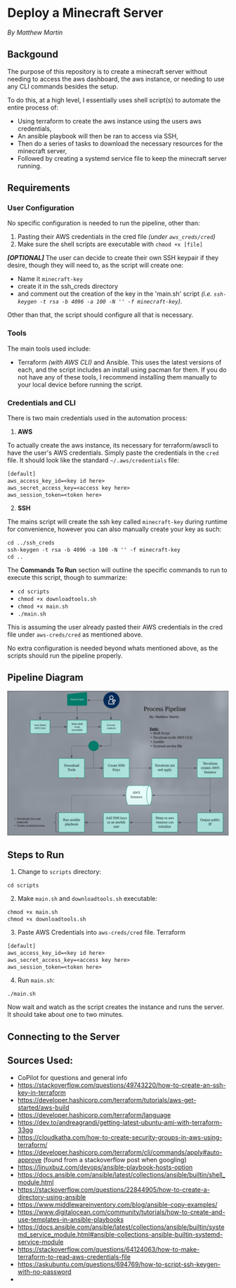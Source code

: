 # Deploy a Minecraft Server
*By Matthew Martin*

## Backgound

The purpose of this repository is to create a minecraft server without needing to access the aws dashboard, the aws instance, or needing to use any CLI commands besides the setup. 

To do this, at a high level, I essentially uses shell script(s) to automate the entire process of:
- Using terraform to create the aws instance using the users aws credentials, 
- An ansible playbook will then be ran to access via SSH,
- Then do a series of tasks to download the necessary resources for the minecraft server,
- Followed by creating a systemd service file to keep the minecraft server running.


## Requirements

### User Configuration
No specific configuration is needed to run the pipeline, other than:
1. Pasting their AWS credentials in the cred file *(under `aws_creds/cred`)*
2. Make sure the shell scripts are executable with `chmod +x [file]`

***[OPTIONAL]***
The user can decide to create their own SSH keypair if they desire, though they will need to, as the script will create one:
- Name it `minecraft-key` 
- create it in the ssh_creds directory
- and comment out the creation of the key in the 'main.sh' script *(i.e. `ssh-keygen -t rsa -b 4096 -a 100 -N '' -f minecraft-key`)*.

Other than that, the script should configure all that is necessary.

### Tools 

The main tools used include:
- Terraform *(with AWS CLI)* and Ansible. 
This uses the latest versions of each, and the script includes an install using pacman for them. If you do not have any of these tools, I recommend installing them manually to your local device before running the script. 

### Credentials and CLI

There is two main credentials used in the automation process:
1. **AWS**

To actually create the aws instance, its necessary for terraform/awscli to have the user's AWS credentials. Simply paste the credentials in the `cred` file. It should look like the standard `~/.aws/credentials` file:
```
[default]
aws_access_key_id=<key id here>
aws_secret_access_key=<access key here>
aws_session_token=<token here>
```
2. **SSH**

The mains script will create the ssh key called `minecraft-key` during runtime for convenience, however you can also manually create your key as such:
```
cd ../ssh_creds
ssh-keygen -t rsa -b 4096 -a 100 -N '' -f minecraft-key
cd ..
```

The **Commands To Run** section will outline the specific commands to run to execute this script, though to summarize:
- `cd scripts`
- `chmod +x downloadtools.sh`
- `chmod +x main.sh`
- `./main.sh`

This is assuming the user already pasted their AWS credentials in the cred file under `aws-creds/cred` as mentioned above.

No extra configuration is needed beyond whats mentioned above, as the scripts should run the pipeline properly.

## Pipeline Diagram

![alt text](pipeline-diagram.png)


## Steps to Run

1. Change to `scripts` directory:

```
cd scripts
```

2. Make `main.sh` and `downloadtools.sh` executable:

```
chmod +x main.sh
chmod +x downloadtools.sh
```

3. Paste AWS Credentials into `aws-creds/cred` file. Terraform 

```
[default]
aws_access_key_id=<key id here>
aws_secret_access_key=<access key here>
aws_session_token=<token here>
```

4. Run `main.sh`:

```
./main.sh
```

Now wait and watch as the script creates the instance and runs the server. It should take about one to two minutes.

## Connecting to the Server
  

## Sources Used:
- CoPilot for questions and general info
- https://stackoverflow.com/questions/49743220/how-to-create-an-ssh-key-in-terraform
- https://developer.hashicorp.com/terraform/tutorials/aws-get-started/aws-build
- https://developer.hashicorp.com/terraform/language
- https://dev.to/andreagrandi/getting-latest-ubuntu-ami-with-terraform-33gg
- https://cloudkatha.com/how-to-create-security-groups-in-aws-using-terraform/
- https://developer.hashicorp.com/terraform/cli/commands/apply#auto-approve (found from a stackoverflow post when googling)
- https://linuxbuz.com/devops/ansible-playbook-hosts-option
- https://docs.ansible.com/ansible/latest/collections/ansible/builtin/shell_module.html
- https://stackoverflow.com/questions/22844905/how-to-create-a-directory-using-ansible
- https://www.middlewareinventory.com/blog/ansible-copy-examples/
- https://www.digitalocean.com/community/tutorials/how-to-create-and-use-templates-in-ansible-playbooks
- https://docs.ansible.com/ansible/latest/collections/ansible/builtin/systemd_service_module.html#ansible-collections-ansible-builtin-systemd-service-module
- https://stackoverflow.com/questions/64124063/how-to-make-terraform-to-read-aws-credentials-file
- https://askubuntu.com/questions/694769/how-to-script-ssh-keygen-with-no-password
- 


